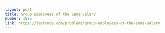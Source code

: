 ```yaml
---
layout: post
title: Group Employees of the Same Salary
number: 1875
link: https://leetcode.com/problems/group-employees-of-the-same-salary
---
```

